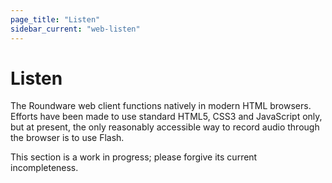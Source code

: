 ```yaml
---
page_title: "Listen"
sidebar_current: "web-listen"
---
```


# Listen

The Roundware web client functions natively in modern HTML browsers.  Efforts have been made to
use standard HTML5, CSS3 and JavaScript only, but at present, the only reasonably accessible way
to record audio through the browser is to use Flash.

This section is a work in progress; please forgive its current incompleteness.
